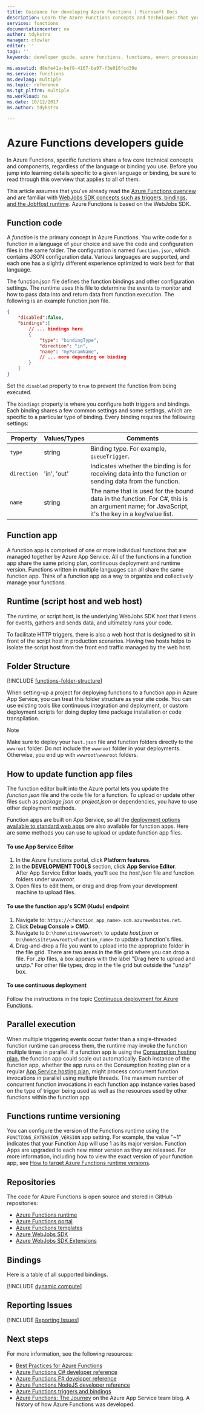 ```yaml
---
title: Guidance for developing Azure Functions | Microsoft Docs
description: Learn the Azure Functions concepts and techniques that you need to develop functions in Azure, across all programming languages and bindings.
services: functions
documentationcenter: na
author: tdykstra
manager: cfowler
editor: ''
tags: ''
keywords: developer guide, azure functions, functions, event processing, webhooks, dynamic compute, serverless architecture

ms.assetid: d8efe41a-bef8-4167-ba97-f3e016fcd39e
ms.service: functions
ms.devlang: multiple
ms.topic: reference
ms.tgt_pltfrm: multiple
ms.workload: na
ms.date: 10/12/2017
ms.author: tdykstra

---
```

# Azure Functions developers guide
In Azure Functions, specific functions share a few core technical concepts and components, regardless of the language or binding you use. Before you jump into learning details specific to a given language or binding, be sure to read through this overview that applies to all of them.

This article assumes that you've already read the [Azure Functions overview](functions-overview.md) and are familiar with [WebJobs SDK concepts such as triggers, bindings, and the JobHost runtime](https://github.com/Azure/azure-webjobs-sdk/wiki). Azure Functions is based on the WebJobs SDK. 

## Function code
A *function* is the primary concept in Azure Functions. You write code for a function in a language of your choice and save the code and configuration files in the same folder. The configuration is named `function.json`, which contains JSON configuration data. Various languages are supported, and each one has a slightly different experience optimized to work best for that language. 

The function.json file defines the function bindings and other configuration settings. The runtime uses this file to determine the events to monitor and how to pass data into and return data from function execution. The following is an example function.json file.

```json
{
    "disabled":false,
    "bindings":[
        // ... bindings here
        {
            "type": "bindingType",
            "direction": "in",
            "name": "myParamName",
            // ... more depending on binding
        }
    ]
}
```

Set the `disabled` property to `true` to prevent the function from being executed.

The `bindings` property is where you configure both triggers and bindings. Each binding shares a few common settings and some settings, which are specific to a particular type of binding. Every binding requires the following settings:

| Property | Values/Types | Comments |
| --- | --- | --- |
| `type` |string |Binding type. For example, `queueTrigger`. |
| `direction` |'in', 'out' |Indicates whether the binding is for receiving data into the function or sending data from the function. |
| `name` |string |The name that is used for the bound data in the function. For C#, this is an argument name; for JavaScript, it's the key in a key/value list. |

## Function app
A function app is comprised of one or more individual functions that are managed together by Azure App Service. All of the functions in a function app share the same pricing plan, continuous deployment and runtime version. Functions written in multiple languages can all share the same function app. Think of a function app as a way to organize and collectively manage your functions. 

## Runtime (script host and web host)
The runtime, or script host, is the underlying WebJobs SDK host that listens for events, gathers and sends data, and ultimately runs your code. 

To facilitate HTTP triggers, there is also a web host that is designed to sit in front of the script host in production scenarios. Having two hosts helps to isolate the script host from the front end traffic managed by the web host.

## Folder Structure
[!INCLUDE [functions-folder-structure](../../includes/functions-folder-structure.md)]

When setting-up a project for deploying functions to a function app in Azure App Service, you can treat this folder structure as your site code. You can use existing tools like continuous integration and deployment, or custom deployment scripts for doing deploy time package installation or code transpilation.

> [!NOTE]
> Make sure to deploy your `host.json` file and function folders directly to the `wwwroot` folder. Do not include the `wwwroot` folder in your deployments. Otherwise, you end up with `wwwroot\wwwroot` folders. 
> 
> 

## <a id="fileupdate"></a> How to update function app files
The function editor built into the Azure portal lets you update the *function.json* file and the code file for a function. To upload or update other files such as *package.json* or *project.json* or dependencies, you have to use other deployment methods.

Function apps are built on App Service, so all the [deployment options available to standard web apps](../app-service/app-service-deploy-local-git.md) are also available for function apps. Here are some methods you can use to upload or update function app files. 

#### To use App Service Editor
1. In the Azure Functions portal, click **Platform features**.
2. In the **DEVELOPMENT TOOLS** section, click **App Service Editor**.   
   After App Service Editor loads, you'll see the *host.json* file and function folders under *wwwroot*. 
5. Open files to edit them, or drag and drop from your development machine to upload files.

#### To use the function app's SCM (Kudu) endpoint
1. Navigate to: `https://<function_app_name>.scm.azurewebsites.net`.
2. Click **Debug Console > CMD**.
3. Navigate to `D:\home\site\wwwroot\` to update *host.json* or `D:\home\site\wwwroot\<function_name>` to update a function's files.
4. Drag-and-drop a file you want to upload into the appropriate folder in the file grid. There are two areas in the file grid where you can drop a file. For *.zip* files, a box appears with the label "Drag here to upload and unzip." For other file types, drop in the file grid but outside the "unzip" box.

<!--NOTE: I've removed documentation on FTP, because it does not sync triggers on the consumption plan --glenga -->

#### To use continuous deployment
Follow the instructions in the topic [Continuous deployment for Azure Functions](functions-continuous-deployment.md).

## Parallel execution
When multiple triggering events occur faster than a single-threaded function runtime can process them, the runtime may invoke the function multiple times in parallel.  If a function app is using the [Consumption hosting plan](functions-scale.md#how-the-consumption-plan-works), the function app could scale out automatically.  Each instance of the function app, whether the app runs on the Consumption hosting plan or a regular [App Service hosting plan](../app-service/azure-web-sites-web-hosting-plans-in-depth-overview.md), might process concurrent function invocations in parallel using multiple threads.  The maximum number of concurrent function invocations in each function app instance varies based on the type of trigger being used as well as the resources used by other functions within the function app.

## Functions runtime versioning

You can configure the version of the Functions runtime using the `FUNCTIONS_EXTENSION_VERSION` app setting. For example, the value "~1" indicates that your Function App will use 1 as its major version. Function Apps are upgraded to each new minor version as they are released. For more information, including how to view the exact version of your function app, see [How to target Azure Functions runtime versions](functions-versions.md).

## Repositories
The code for Azure Functions is open source and stored in GitHub repositories:

* [Azure Functions runtime](https://github.com/Azure/azure-webjobs-sdk-script/)
* [Azure Functions portal](https://github.com/projectkudu/AzureFunctionsPortal)
* [Azure Functions templates](https://github.com/Azure/azure-webjobs-sdk-templates/)
* [Azure WebJobs SDK](https://github.com/Azure/azure-webjobs-sdk/)
* [Azure WebJobs SDK Extensions](https://github.com/Azure/azure-webjobs-sdk-extensions/)

## Bindings
Here is a table of all supported bindings.

[!INCLUDE [dynamic compute](../../includes/functions-bindings.md)]

## Reporting Issues
[!INCLUDE [Reporting Issues](../../includes/functions-reporting-issues.md)]

## Next steps
For more information, see the following resources:

* [Best Practices for Azure Functions](functions-best-practices.md)
* [Azure Functions C# developer reference](functions-reference-csharp.md)
* [Azure Functions F# developer reference](functions-reference-fsharp.md)
* [Azure Functions NodeJS developer reference](functions-reference-node.md)
* [Azure Functions triggers and bindings](functions-triggers-bindings.md)
* [Azure Functions: The Journey](https://blogs.msdn.microsoft.com/appserviceteam/2016/04/27/azure-functions-the-journey/) on the Azure App Service team blog. A history of how Azure Functions was developed.

